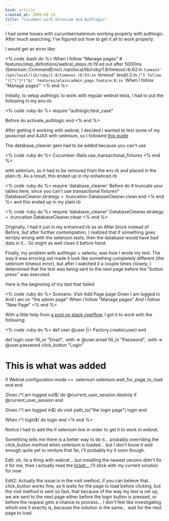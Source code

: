 ```yaml
---
kind: article
created_at: 2009-09-19
title: "Cucumber with Selenium and Authlogic"
---
```

I had some Issues with cucumber/selenium working properly with authlogic. After much searching, I've figured out how to get it all to work properly.

I would get an error like:

<% code :bash do %>
When I follow "Manage pages"                          # features/step_definitions/webrat_steps.rb:19
  ed out after 5000ms (Selenium::CommandError)
  /opt/local/lib/ruby/1.8/timeout.rb:62:in `timeout'
  /opt/local/lib/ruby/1.8/timeout.rb:93:in `timeout'
  (eval):2:in `/^I follow "([^\"]*)"$/'
  features/plain/admin_page.feature:8:in `When I follow "Manage pages"'
<% end %>

Initially, to setup authlogic to work with regular webrat tests, I had to put the following in my env.rb:


<% code :ruby do %>
require "authlogic/test_case"

Before do
  activate_authlogic
end
<% end %>

After getting it working with webrat, I decided I wanted to test some of my javascript and AJAX with selenium, so I followed [this guide](http://wiki.github.com/aslakhellesoy/cucumber/setting-up-selenium)

The database_cleaner gem had to be added because you can't use

<% code :ruby do %>
Cucumber::Rails.use_transactional_fixtures
<% end %>

with selenium, so it had to be removed from the env.rb and placed in the plain.rb. As a result, this ended up in my enhanced.rb

<% code :ruby do %>
  require 'database_cleaner'
  Before do
    # truncate your tables here, since you can't use transactional fixtures*
    DatabaseCleaner.strategy = :truncation
    DatabaseCleaner.clean
  end
<% end %>
and this ended up in my plain.rb

<% code :ruby do %>
require 'database_cleaner'
DatabaseCleaner.strategy = :truncation
DatabaseCleaner.clean
<% end %>

Originally, I had it just in my enhanced.rb as an After block instead of Before, but after further contemplation, I realized that if something goes terribly wrong with the selenium tests, then the database would have bad data in it... So might as well clean it before hand.

Finally, my problem with authlogic + seleniu, was how I wrote my test. The way it was erroring out made it look like something completely different (the selenium timeout error), but after I watched it a couple times closely, I determined that the test was being sent to the next page before the "button press" was executed.

Here is the beginning of my test that failed:

<% code :ruby do %>
  Scenario: Visit Add Page page
    Given I am logged in
    And I am on "the admin page"
    When I follow "Manage pages"
    And I follow "New Page"
<% end %>

With a little help from [a post on stack overflow](http://stackoverflow.com/questions/966052/cucumber-selenium-fails-randomly/966998#966998), I got it to work with the following:

<% code :ruby do %>
def user
  @user ||= Factory.create(:user)
end

def login
  user
  fill_in "Email", :with => @user.email 
  fill_in "Password", :with => @user.password
  click_button "Login"

  # This is what was added
  if Webrat.configuration.mode == :selenium
    selenium.wait_for_page_to_load
  end
end

Given /^I am logged out$/ do
  @current_user_session.destroy if @current_user_session
end

Given /^I am logged in$/ do
  visit path_to("the login page")
  login
end

When /^I login$/ do
  login
end
<% end %>

Notice I had to add the if selenium line in order to get it to work in webrat.

Something tells me there is a better way to do it... probably overriding the click_button method when selenium is loaded... but I don't know it well enough quite yet to venture that far, I'll probably try it soon though.


Edit: oh, its a thing with webrat... but installing the newest version didn't fix it for me, then I actually read the [ticket...](https://webrat.lighthouseapp.com/projects/10503/tickets/226-not-waiting-for-page-load-with-selenium) I'll stick with my current solution for now.

Edit2: Actually the issue is in the visit method, if you can believe that. click_button works fine, as it waits for the page to load before clicking, but the visit method is sent so fast, that because of the way my test is set up, we are sent to the next page either before the login button is pressed, or before the request gets a chance to process... I don't feel like investigating which one it exactly is, because the solution is the same... wait for the next page to load.